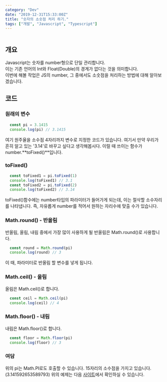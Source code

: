 ```yaml
---
category: "Dev"
date: "2019-12-31T15:33:00Z"
title: "숫자의 소숫점 처리 하기."
tags: ["개발", "Javascript", "Typescript"]
---
```


```toc
```

## 개요
Javascript는 숫자를 number형으로 단일 관리합니다.  
이는 기존 언어의 Int와 Float(Double)의 경계가 없다는 것을 의미합니다.  
이번에 해볼 작업은 JS의 number, 그 중에서도 소숫점을 처리하는 방법에 대해 알아보겠습니다.

## 코드
### 원래의 변수
```javascript
  const pi = 3.1415
  console.log(pi) // 3.1415
```

여기 원주율을 소수점 4자리까지 변수로 지정한 코드가 있습니다.
여기서 만약 우리가 흔히 알고 있는 '3.14'로 바꾸고 싶다고 생각해봅시다.
이럴 때 쓰이는 함수가 number.**toFixed()**입니다.

### toFixed()
```javascript
  const toFixed1 = pi.toFixed(1)
  console.log(toFixed1) // 3.1
  const toFixed2 = pi.toFixed(2)
  console.log(toFixed2) // 3.14
```

toFixed()함수에는 number타입의 파라미터가 들어가게 되는데, 이는 절삭할 소수자리를 나타냅니다.
즉, 자유롭게 number를 적어서 원하는 자리수에 맞출 수가 있습니다.

### Math.round() - 반올림
반올림, 올림, 내림 중에서 가장 많이 사용하게 될 반올림은 Math.round()로 사용합니다.
```javascript
  const round = Math.round(pi)
  console.log(round) // 3
```
이 때, 파라미터로 반올림 할 변수를 넣게 됩니다.

### Math.ceil() - 올림
올림은 Math.ceil()로 합니다.
```javascript
  const ceil = Math.ceil(pi)
  console.log(ceil) // 4
```


### Math.floor() - 내림
내림은 Math.floor()로 합니다.
```javascript
  const floor = Math.floor(pi)
  console.log(floor) // 3
```


### 여담
위의 pi는 Math.PI로도 호출할 수 있습니다. 15자리의 소수점을 가지고 있습니다.(3.141592653589793)
위의 예제는 다음 [사이트](https://codepen.io/jellive/pen/YzPrZZE)에서 확인하실 수 있습니다.

